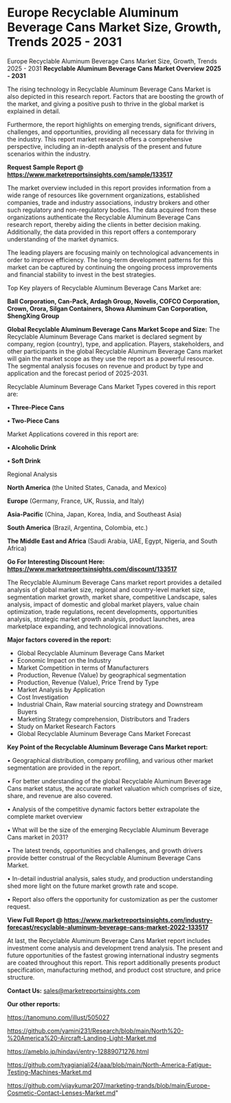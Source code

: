 # Europe Recyclable Aluminum Beverage Cans Market Size, Growth, Trends 2025 - 2031
Europe Recyclable Aluminum Beverage Cans Market Size, Growth, Trends 2025 - 2031
<Strong> Recyclable Aluminum Beverage Cans Market Overview 2025 - 2031</strong>

The rising technology in Recyclable Aluminum Beverage Cans Market is also depicted in this research report. Factors that are boosting the growth of the market, and giving a positive push to thrive in the global market is explained in detail.

Furthermore, the report highlights on emerging trends, significant drivers, challenges, and opportunities, providing all necessary data for thriving in the industry. This report market research offers a comprehensive perspective, including an in-depth analysis of the present and future scenarios within the industry.

<strong>Request Sample Report @ <a href=https://www.marketreportsinsights.com/sample/133517>https://www.marketreportsinsights.com/sample/133517</a></strong>

The market overview included in this report provides information from a wide range of resources like government organizations, established companies, trade and industry associations, industry brokers and other such regulatory and non-regulatory bodies. The data acquired from these organizations authenticate the Recyclable Aluminum Beverage Cans research report, thereby aiding the clients in better decision making. Additionally, the data provided in this report offers a contemporary understanding of the market dynamics.

The leading players are focusing mainly on technological advancements in order to improve efficiency. The long-term development patterns for this market can be captured by continuing the ongoing process improvements and financial stability to invest in the best strategies.

Top Key players of Recyclable Aluminum Beverage Cans Market are:

<strong>Ball Corporation, Can-Pack, Ardagh Group, Novelis, COFCO Corporation, Crown, Orora, Silgan Containers, Showa Aluminum Can Corporation, ShengXing Group</strong>

<strong><b>Global Recyclable Aluminum Beverage Cans Market Scope and Size:</b></strong>
The Recyclable Aluminum Beverage Cans market is declared segment by company, region (country), type, and application. Players, stakeholders, and other participants in the global Recyclable Aluminum Beverage Cans market will gain the market scope as they use the report as a powerful resource. The segmental analysis focuses on revenue and product by type and application and the forecast period of 2025-2031.

Recyclable Aluminum Beverage Cans Market Types covered in this report are:

<strong>• Three-Piece Cans

• Two-Piece Cans</strong>

Market Applications covered in this report are:

<strong>• Alcoholic Drink

• Soft Drink</strong> 

Regional Analysis

<strong>North America</strong> (the United States, Canada, and Mexico)

<strong>Europe</strong> (Germany, France, UK, Russia, and Italy)

<strong>Asia-Pacific</strong> (China, Japan, Korea, India, and Southeast Asia)

<strong>South America</strong> (Brazil, Argentina, Colombia, etc.)

<strong>The Middle East and Africa</strong> (Saudi Arabia, UAE, Egypt, Nigeria, and South Africa)

<strong>Go For Interesting Discount Here: <a href=https://www.marketreportsinsights.com/discount/133517>https://www.marketreportsinsights.com/discount/133517</a></strong>

The Recyclable Aluminum Beverage Cans market report provides a detailed analysis of global market size, regional and country-level market size, segmentation market growth, market share, competitive Landscape, sales analysis, impact of domestic and global market players, value chain optimization, trade regulations, recent developments, opportunities analysis, strategic market growth analysis, product launches, area marketplace expanding, and technological innovations.

<strong><b>Major factors covered in the report:</b></strong>
<ul>
  <li>Global Recyclable Aluminum Beverage Cans Market </li>
  <li>Economic Impact on the Industry</li>
  <li>Market Competition in terms of Manufacturers</li>
  <li>Production, Revenue (Value) by geographical segmentation</li>
  <li>Production, Revenue (Value), Price Trend by Type</li>
  <li>Market Analysis by Application</li>
  <li>Cost Investigation</li>
  <li>Industrial Chain, Raw material sourcing strategy and Downstream Buyers</li>
  <li>Marketing Strategy comprehension, Distributors and Traders</li>
  <li>Study on Market Research Factors</li>
  <li>Global Recyclable Aluminum Beverage Cans Market Forecast</li>
</ul>

<strong><b>Key Point of the Recyclable Aluminum Beverage Cans Market report:</b></strong>

• Geographical distribution, company profiling, and various other market segmentation are provided in the report.

• For better understanding of the global Recyclable Aluminum Beverage Cans market status, the accurate market valuation which comprises of size, share, and revenue are also covered.

• Analysis of the competitive dynamic factors better extrapolate the complete market overview

• What will be the size of the emerging Recyclable Aluminum Beverage Cans market in 2031?

• The latest trends, opportunities and challenges, and growth drivers provide better construal of the Recyclable Aluminum Beverage Cans Market.

• In-detail industrial analysis, sales study, and production understanding shed more light on the future market growth rate and scope.

• Report also offers the opportunity for customization as per the customer request.

<strong><b>View Full Report @ <a href=https://www.marketreportsinsights.com/industry-forecast/recyclable-aluminum-beverage-cans-market-2022-133517>https://www.marketreportsinsights.com/industry-forecast/recyclable-aluminum-beverage-cans-market-2022-133517</a></b></strong>


At last, the Recyclable Aluminum Beverage Cans Market report includes investment come analysis and development trend analysis. The present and future opportunities of the fastest growing international industry segments are coated throughout this report. This report additionally presents product specification, manufacturing method, and product cost structure, and price structure.

<strong>Contact Us:</strong>
sales@marketreportsinsights.com

<strong>Our other reports:</strong>

<a href=https://tanomuno.com/illust/505027>https://tanomuno.com/illust/505027</a>

<a href=https://github.com/yamini231/Research/blob/main/North%20-%20America%20-Aircraft-Landing-Light-Market.md>https://github.com/yamini231/Research/blob/main/North%20-%20America%20-Aircraft-Landing-Light-Market.md</a>

<a href=https://ameblo.jp/hindavi/entry-12889071276.html>https://ameblo.jp/hindavi/entry-12889071276.html</a>

<a href=https://github.com/tyagianjali24/aaa/blob/main/North-America-Fatigue-Testing-Machines-Market.md>https://github.com/tyagianjali24/aaa/blob/main/North-America-Fatigue-Testing-Machines-Market.md</a>

<a href=https://github.com/vijaykumar207/marketing-trands/blob/main/Europe-Cosmetic-Contact-Lenses-Market.md>https://github.com/vijaykumar207/marketing-trands/blob/main/Europe-Cosmetic-Contact-Lenses-Market.md</a>"
